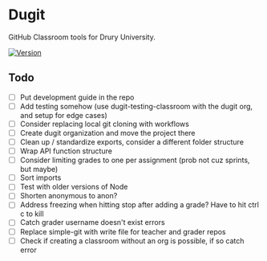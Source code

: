 # Dugit

GitHub Classroom tools for Drury University.

[![Version](https://img.shields.io/npm/v/dugit.svg)](https://npmjs.org/package/dugit)

## Todo

- [ ] Put development guide in the repo
- [ ] Add testing somehow (use dugit-testing-classroom with the dugit org, and setup for edge cases)
- [ ] Consider replacing local git cloning with workflows
- [ ] Create dugit organization and move the project there
- [ ] Clean up / standardize exports, consider a different folder structure
- [ ] Wrap API function structure
- [ ] Consider limiting grades to one per assignment (prob not cuz sprints, but maybe)
- [ ] Sort imports
- [ ] Test with older versions of Node
- [ ] Shorten anonymous to anon?
- [ ] Address freezing when hitting stop after adding a grade? Have to hit ctrl c to kill
- [ ] Catch grader username doesn't exist errors
- [ ] Replace simple-git with write file for teacher and grader repos
- [ ] Check if creating a classroom without an org is possible, if so catch error
